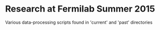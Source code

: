 # Research at Fermilab Summer 2015

Various data-processing scripts found in 'current' and 'past' directories
